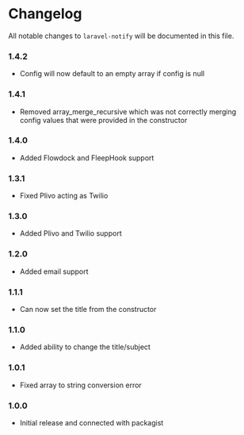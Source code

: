 # Changelog

All notable changes to `laravel-notify` will be documented in this file.

### 1.4.2
- Config will now default to an empty array if config is null

### 1.4.1
- Removed array_merge_recursive which was not correctly merging config values that were provided in the constructor

### 1.4.0
- Added Flowdock and FleepHook support

### 1.3.1
- Fixed Plivo acting as Twilio

### 1.3.0
- Added Plivo and Twilio support

### 1.2.0
- Added email support

### 1.1.1
- Can now set the title from the constructor

### 1.1.0
- Added ability to change the title/subject

### 1.0.1
- Fixed array to string conversion error

### 1.0.0
- Initial release and connected with packagist
